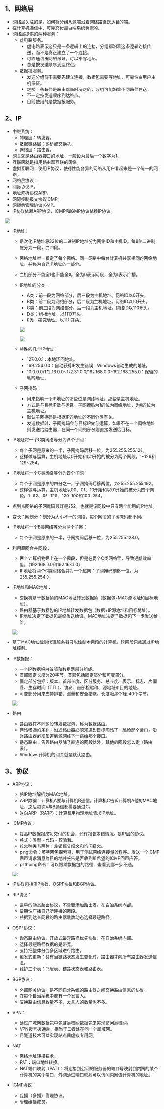 ## 1、网络层

- 网络层关注的是，如何将分组从源端沿着网络路径送达目的端。
- 在计算机通信中，可靠交付是由端系统负责的。
- 网络层提供的两种服务：
  - 虚电路服务。
    - 虚电路表示这只是一条逻辑上的连接，分组都沿着这条逻辑连接传送，而不是真正建立了一个连接。
    - 可靠通信由网络保证，可以不写地址。
    - 总是按发送顺序到达终点。
  - 数据报服务。
    - 发送分组前不需要先建立连接，数据包需要写地址，可靠性由用户主机保证。
    - 走那一条路径是路由器临时决定的，分组可能沿着不同路径传送。
    - 不一定按发送顺序到达终点。
    - 目前使用的是数据报服务。



## 2、IP

- 中继系统：
  - 物理层：转发器。
  - 数据链路层：网桥或交换机。
  - 网络层：路由器。
- 网关就是路由器接口的地址，一般设为最后一个数字为1。
- 互联网就是指用路由器互联的网络。
- 虚拟互联网：使用IP协议，使得性能各异的网络从用户看起来是一个统一的网络。
-  网络层协议：
  - 网际协议IP。
  - 地址解析协议ARP。
  - 网际控制报文协议ICMP。
  - 网际组管理协议IGMP。
  - IP协议依赖ARP协议，ICMP和IGMP协议依赖IP协议。
  
  ![](img/4、网络层/IPV4协议栈.png)
- IP地址：
  - 层次化IP地址将32位的二进制IP地址分为网络ID和主机ID。每8位二进制被分为一段，共四段。
  
  - 网络地址唯一指定了每个网络。同一网络中每台计算机共享相同的网络地址，并称为自己IP地址的一部分。
  
  - 主机部分不能全1也不能全0。全为0表示网段，全为1表示广播。
  
  - IP地址的分类：
    - A类：前一段为网络部分，后三段为主机地址。网络ID以0开头。
    -  B类：前二段为网络部分，后二段为主机地址。网络ID以10开头。
    - C类：前三段为网络部分，后一段为主机地址。网络ID以110开头。
    - D类：组播地址。以1110开头。
    - E类：研究地址。以1111开头。
    
    ![](img/4、网络层/IP地址类别.png)
    
    ![](img/4、网络层/常用三种IP地址.png)
    
  - 特殊的几个IP地址：
    - 127.0.0.1：本地环回地址。
    - 169.254.0.0：自动获得IP发生错误，Windows自动生成的地址。
    - 10.0.0.0/172.16.0.0~172.31.0.0/192.168.0.0~192.168.255.0：保留的私网地址。
    
  - 子网掩码：
    - 用来指明一个IP地址的那些位是网络地址，那些是主机地址。
    - 方式是与目标IP做与运算。子网掩码为1的位为网络地址，为0的位为主机地址。
    - 默认子网掩码是根据IP的地址的不同分类有关。
    - 发送数据时，子网掩码会与目标IP做与运算，如果不在一个网络地址则发送给路由器，在同一个网络部分则直接发送给目标。
- IP地址将一个C类网络等分为两个子网：
  - 每个子网是原来的一半，子网掩码后移一位，为255.255.255.128。
  - 这样做与运算，主机地址以0开始和以1开始的被分为两个网段，1~126和129~254。
- IP地址将一个C类网络等分为四个子网：
  - 每个子网是原来的四分之一，子网掩码后移两位，为255.255.255.192。
  - 这样做与运算，主机地址以00、01、10开始和以01开始的被分为四个网段，1~62、65~126、129~190和193~254。
- 点到点网络的子网掩码最好是252。也就是该网段中只有两个能用的IP地址。
- 变长子网划分：划分为大小不一的网段，每个网段的子网掩码都不同。
- IP地址将一个B类网络等分为两个子网：
  
  - 每个子网是原来的一半，子网掩码后移一位，为255.255.128.0。
- 利用超网合并网段：
  - 两个计算机物理上在一个网段，但是在两个C类网络里，导致通信效率低。（192.168.0.0和192.168.1.0）
  - IP地址将两个C类网络合并为一个超网：子网掩码前移一位，为255.255.254.0。
- IP地址和MAC地址：
  - 交换机基于数据帧的MAC地址转发数据帧（数据包+MAC源地址和目标地址）。
  - 路由器基于数据包的IP地址转发数据包（数据+IP源地址和目标地址）。
  - IP地址决定了数据包最终发送给谁，MAC地址决定了数据包下一步发送给谁。
  
  ![](img/4、网络层/IP地址与硬件地址.png)
- 基于MAC地址控制代理服务器只能控制本网段的计算机，跨网段只能通过IP地址控制。

- IP数据报：
  - 一个IP数据报由首部和数据两部分组成。
  - 首部固定长度为20字节。首部包括固定部分和可变部分。
  - 固定部分包括：版本、首部长度、区分服务、总长度、表示、标志、片偏移、生存时间（TTL）、协议、首部检验和、源地址和目的地址。
  - 可变部分用来支持排错、测量和安全措施。长度哦那个1到40个字节。
  
  ![](img/4、网络层/IP数据报.png)
- 路由：
  - 路由器在不同网段转发数据包，称为数据路由。
  - 网络畅通的条件：沿途路由器必须知道到目标网络下一跳给那个接口，沿途路由器必须知道到源网络下一跳给那个接口。
  - 静态路由：告诉路由器除了直连的网段以外，其他的网段怎么走（路由表）。
  - Windows计算机的网关就是默认路由。



## 3、协议

- ARP协议：
  - 把IP地址解析为MAC地址。
  - ARP欺骗：计算机A要与计算机B通信，计算机C告诉计算机A他的MAC地址，之后每次A与B通信都需要通过C。
  - 逆向ARP（RARP）：计算机用物理地址请求IP地址。

- ICMP协议：
  - 提高IP数据报成功交付的机会，允许报告差错情况。是IP层的协议。
  - 格式：类型 - 代码 - 校验和。
  - 报文种类有两种：差错报告报文和询问报文。
  - ping命令：英特网包探索期，用于测试网络连接量的程序。发送一个ICMP回声请求消息给目的地并报告是否收到所希望的ICMP回声应答。
  - pathping命令：可以跟踪数据包的路径，查看到哪一步不通。
  
  ![](img/4、网络层/ICMP报文.png)

- IP协议包括RIP协议，OSPF协议和BGP协议。

- RIP协议：
  - 最早的动态路由协议，不需要添加路由表，在自治系统内部。
  - 周期性广播自己所连接的网段。
  - 根据到达某网段的路由器跳数动态选择最短路径。



- OSPF协议：
  - 动态路由协议，开放式最短路径优先协议，在自治系统内部。
  - 选择最短路径依据的是带宽。
  - 支持把整体分为多区域进行路由。
  - 触发式更新：只有当链路状态发生变化时，路由器才向所有路由器发送信息。
  - 维护三个表：邻居表、链路状态表和路由表。



- BGP协议：
  - 外部网关协议。是不同自治系统的路由器之间交换路由信息的协议。
  - 在每个自治系统中都有一个发言人。
  - 交换路由信息数量不多，发言人的数量也不多。



- VPN：
  - 通过广域网数据包中包含局域网数据包来实现访问局域网。
  - VPN拨号拨通后，相当于二者处在同一个局域网。
  - 用隧道技术可以实现站点间虚拟专用网。



- NAT：
  - 网络地址转换技术。
  - PAT：端口地址转换。
  - NAT端口映射（PAT）：将连接到公网的服务器的端口号映射到内网的某个计算机的某个端口，外网通过端口映射可以访问内网该计算机的地址。



- IGMP协议：
  - 组播（多播）管理协议。
  - 管理组播成员。